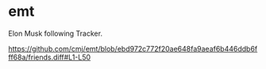 # emt
Elon Musk following Tracker.

https://github.com/cmj/emt/blob/ebd972c772f20ae648fa9aeaf6b446ddb6fff68a/friends.diff#L1-L50
